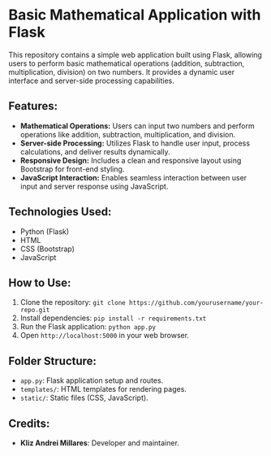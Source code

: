 # Basic Mathematical Application with Flask

This repository contains a simple web application built using Flask, allowing users to perform basic mathematical operations (addition, subtraction, multiplication, division) on two numbers. It provides a dynamic user interface and server-side processing capabilities.

## Features:
- **Mathematical Operations:** Users can input two numbers and perform operations like addition, subtraction, multiplication, and division.
- **Server-side Processing:** Utilizes Flask to handle user input, process calculations, and deliver results dynamically.
- **Responsive Design:** Includes a clean and responsive layout using Bootstrap for front-end styling.
- **JavaScript Interaction:** Enables seamless interaction between user input and server response using JavaScript.

## Technologies Used:
- Python (Flask)
- HTML
- CSS (Bootstrap)
- JavaScript

## How to Use:
1. Clone the repository: `git clone https://github.com/yourusername/your-repo.git`
2. Install dependencies: `pip install -r requirements.txt`
3. Run the Flask application: `python app.py`
4. Open `http://localhost:5000` in your web browser.

## Folder Structure:
- `app.py`: Flask application setup and routes.
- `templates/`: HTML templates for rendering pages.
- `static/`: Static files (CSS, JavaScript).

## Credits:
- **Kliz Andrei Millares**: Developer and maintainer.
